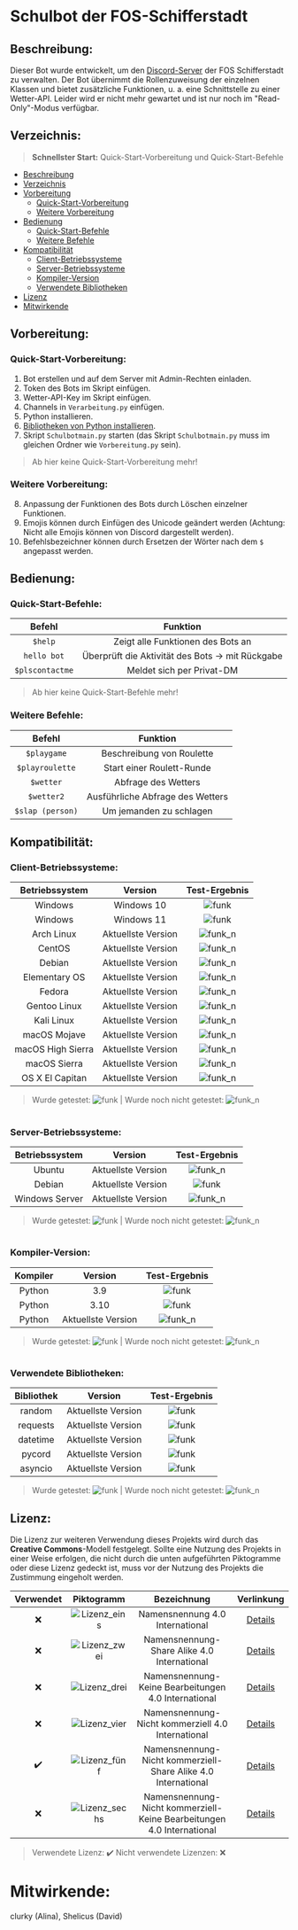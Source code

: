 # Schulbot der FOS-Schifferstadt

## Beschreibung:
Dieser Bot wurde entwickelt, um den [Discord-Server](https://discord.gg/92sdCZvsMY) der FOS Schifferstadt zu verwalten. Der Bot übernimmt die Rollenzuweisung der einzelnen Klassen und bietet zusätzliche Funktionen, u. a. eine Schnittstelle zu einer Wetter-API. Leider wird er nicht mehr gewartet und ist nur noch im "Read-Only"-Modus verfügbar.

## Verzeichnis:
> **Schnellster Start:** Quick-Start-Vorbereitung und Quick-Start-Befehle
* [Beschreibung](#Beschreibung)
* [Verzeichnis](#Verzeichnis)
* [Vorbereitung](#Vorbereitung)
  * [Quick-Start-Vorbereitung](#Quick-Start-Vorbereitung)
  * [Weitere Vorbereitung](#Weitere-Vorbereitung)
* [Bedienung](#Bedienung)
  * [Quick-Start-Befehle](#Quick-Start-Befehle)
  * [Weitere Befehle](#Weitere-Befehle)
* [Kompatibilität](#Kompatibilität)
  * [Client-Betriebssysteme](#Client-Betriebssysteme)
  * [Server-Betriebssysteme](#Server-Betriebssysteme)
  * [Kompiler-Version](#Kompiler-Version)
  * [Verwendete Bibliotheken](#Verwendete-Bibliotheken)
* [Lizenz](#Lizenz)
* [Mitwirkende](#Mitwirkende)

## Vorbereitung:

### Quick-Start-Vorbereitung:
1. Bot erstellen und auf dem Server mit Admin-Rechten einladen.
2. Token des Bots im Skript einfügen.
3. Wetter-API-Key im Skript einfügen.
4. Channels in `Verarbeitung.py` einfügen.
5. Python installieren.
6. [Bibliotheken von Python installieren](#Verwendete-Bibliotheken).
7. Skript `Schulbotmain.py` starten (das Skript `Schulbotmain.py` muss im gleichen Ordner wie `Vorbereitung.py` sein).

> Ab hier keine Quick-Start-Vorbereitung mehr!

### Weitere Vorbereitung:
8. Anpassung der Funktionen des Bots durch Löschen einzelner Funktionen.
9. Emojis können durch Einfügen des Unicode geändert werden (Achtung: Nicht alle Emojis können von Discord dargestellt werden).
10. Befehlsbezeichner können durch Ersetzen der Wörter nach dem `$` angepasst werden.

## Bedienung:

### Quick-Start-Befehle:
| Befehl       | Funktion                                               |
|:------------:|:------------------------------------------------------:|
| `$help`      | Zeigt alle Funktionen des Bots an                      |
| `hello bot`  | Überprüft die Aktivität des Bots -> mit Rückgabe       |
| `$plscontactme` | Meldet sich per Privat-DM                           |

> Ab hier keine Quick-Start-Befehle mehr!

### Weitere Befehle:
| Befehl             | Funktion                                           |
|:------------------:|:--------------------------------------------------:|
| `$playgame`        | Beschreibung von Roulette                          |
| `$playroulette`    | Start einer Roulett-Runde                          |
| `$wetter`          | Abfrage des Wetters                                |
| `$wetter2`         | Ausführliche Abfrage des Wetters                   |
| `$slap (person)`   | Um jemanden zu schlagen                            |

## Kompatibilität:

### Client-Betriebssysteme:
| Betriebssystem   | Version             | Test-Ergebnis |
|:----------------:|:-------------------:|:-------------:|
| Windows          | Windows 10          | ![funk](https://img.shields.io/badge/checks-passing-green) |
| Windows          | Windows 11          | ![funk](https://img.shields.io/badge/checks-passing-green) |
| Arch Linux       | Aktuellste Version  | ![funk_n](https://img.shields.io/badge/checks-not%20tested-red) |
| CentOS           | Aktuellste Version  | ![funk_n](https://img.shields.io/badge/checks-not%20tested-red) |
| Debian           | Aktuellste Version  | ![funk_n](https://img.shields.io/badge/checks-not%20tested-red) |
| Elementary OS    | Aktuellste Version  | ![funk_n](https://img.shields.io/badge/checks-not%20tested-red) |
| Fedora           | Aktuellste Version  | ![funk_n](https://img.shields.io/badge/checks-not%20tested-red) |
| Gentoo Linux     | Aktuellste Version  | ![funk_n](https://img.shields.io/badge/checks-not%20tested-red) |
| Kali Linux       | Aktuellste Version  | ![funk_n](https://img.shields.io/badge/checks-not%20tested-red) |
| macOS Mojave     | Aktuellste Version  | ![funk_n](https://img.shields.io/badge/checks-not%20tested-red) |
| macOS High Sierra| Aktuellste Version  | ![funk_n](https://img.shields.io/badge/checks-not%20tested-red) |
| macOS Sierra     | Aktuellste Version  | ![funk_n](https://img.shields.io/badge/checks-not%20tested-red) |
| OS X El Capitan  | Aktuellste Version  | ![funk_n](https://img.shields.io/badge/checks-not%20tested-red) |

> Wurde getestet: ![funk](https://img.shields.io/badge/checks-passing-green) | Wurde noch nicht getestet: ![funk_n](https://img.shields.io/badge/checks-not%20tested-red)

#

### Server-Betriebssysteme:
| Betriebssystem   | Version             | Test-Ergebnis |
|:----------------:|:-------------------:|:-------------:|
| Ubuntu           | Aktuellste Version  | ![funk_n](https://img.shields.io/badge/checks-not%20tested-red) |
| Debian           | Aktuellste Version  | ![funk](https://img.shields.io/badge/checks-passing-green) |
| Windows Server   | Aktuellste Version  | ![funk_n](https://img.shields.io/badge/checks-not%20tested-red) |

> Wurde getestet: ![funk](https://img.shields.io/badge/checks-passing-green) | Wurde noch nicht getestet: ![funk_n](https://img.shields.io/badge/checks-not%20tested-red)

#

### Kompiler-Version:
| Kompiler   | Version             | Test-Ergebnis |
|:----------:|:-------------------:|:-------------:|
| Python     | 3.9                 | ![funk](https://img.shields.io/badge/checks-passing-green) |
| Python     | 3.10                | ![funk](https://img.shields.io/badge/checks-passing-green) |
| Python     | Aktuellste Version   | ![funk_n](https://img.shields.io/badge/checks-not%20tested-red) |

> Wurde getestet: ![funk](https://img.shields.io/badge/checks-passing-green) | Wurde noch nicht getestet: ![funk_n](https://img.shields.io/badge/checks-not%20tested-red)

#

### Verwendete Bibliotheken:
| Bibliothek  | Version             | Test-Ergebnis |
|:-----------:|:-------------------:|:-------------:|
| random      | Aktuellste Version  | ![funk](https://img.shields.io/badge/checks-passing-green) |
| requests    | Aktuellste Version  | ![funk](https://img.shields.io/badge/checks-passing-green) |
| datetime    | Aktuellste Version  | ![funk](https://img.shields.io/badge/checks-passing-green) |
| pycord      | Aktuellste Version  | ![funk](https://img.shields.io/badge/checks-passing-green) |
| asyncio     | Aktuellste Version  | ![funk](https://img.shields.io/badge/checks-passing-green) |

> Wurde getestet: ![funk](https://img.shields.io/badge/checks-passing-green) | Wurde noch nicht getestet: ![funk_n](https://img.shields.io/badge/checks-not%20tested-red)

## Lizenz:

Die Lizenz zur weiteren Verwendung dieses Projekts wird durch das **Creative Commons**-Modell festgelegt. 
Sollte eine Nutzung des Projekts in einer Weise erfolgen, die nicht durch die unten aufgeführten Piktogramme oder diese Lizenz gedeckt ist, muss vor der Nutzung des Projekts die Zustimmung eingeholt werden.

| Verwendet | Piktogramm | Bezeichnung | Verlinkung |
|:---:|:---:|:---:|:---:|
| :x: | ![Lizenz_eins](http://mirrors.creativecommons.org/presskit/buttons/88x31/png/by.png) | Namensnennung 4.0 International | [Details](https://creativecommons.org/licenses/by/4.0/legalcode.de) |
| :x: | ![Lizenz_zwei](http://mirrors.creativecommons.org/presskit/buttons/88x31/png/by-sa.png) | Namensnennung-Share Alike 4.0 International | [Details](https://creativecommons.org/licenses/by-sa/4.0/legalcode.de) |
| :x: | ![Lizenz_drei](http://mirrors.creativecommons.org/presskit/buttons/88x31/png/by-nd.png) | Namensnennung-Keine Bearbeitungen 4.0 International | [Details](https://creativecommons.org/licenses/by-nd/4.0/legalcode.de) |
| :x: | ![Lizenz_vier](http://mirrors.creativecommons.org/presskit/buttons/88x31/png/by-nc.eu.png) | Namensnennung-Nicht kommerziell 4.0 International | [Details](https://creativecommons.org/licenses/by-nc/4.0/legalcode.de) |
| :heavy_check_mark: | ![Lizenz_fünf](http://mirrors.creativecommons.org/presskit/buttons/88x31/png/by-nc-sa.eu.png) | Namensnennung-Nicht kommerziell-Share Alike 4.0 International | [Details](https://creativecommons.org/licenses/by-nc-sa/4.0/legalcode.de) |
| :x: | ![Lizenz_sechs](http://mirrors.creativecommons.org/presskit/buttons/88x31/png/by-nc-nd.eu.png) | Namensnennung-Nicht kommerziell-Keine Bearbeitungen 4.0 International | [Details](https://creativecommons.org/licenses/by-nc-nd/4.0/legalcode.de) |

> Verwendete Lizenz: :heavy_check_mark: Nicht verwendete Lizenzen: :x:

# Mitwirkende:

clurky (Alina), Shelicus (David)
